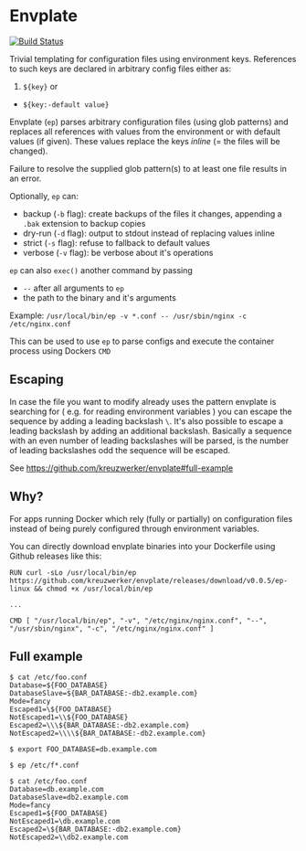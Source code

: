 # Envplate

[![Build Status](https://travis-ci.org/kreuzwerker/envplate.svg)](https://travis-ci.org/kreuzwerker/envplate)

Trivial templating for configuration files using environment keys. References to such keys are declared in arbitrary config files either as:

1. `${key}` or
* `${key:-default value}`

Envplate (`ep`) parses arbitrary configuration files (using glob patterns) and replaces all references with values from the environment or with default values (if given). These values replace the keys *inline* (= the files will be changed).

Failure to resolve the supplied glob pattern(s) to at least one file results in an error.

Optionally, `ep` can:

* backup (`-b` flag): create backups of the files it changes, appending a `.bak` extension to backup copies
* dry-run (`-d` flag): output to stdout instead of replacing values inline
* strict (`-s` flag): refuse to fallback to default values
* verbose (`-v` flag): be verbose about it's operations

`ep` can also `exec()` another command by passing

* `--` after all arguments to `ep`
* the path to the binary and it's arguments

Example: `/usr/local/bin/ep -v *.conf -- /usr/sbin/nginx -c /etc/nginx.conf`

This can be used to use `ep` to parse configs and execute the container process using Dockers `CMD`

## Escaping

In case the file you want to modify already uses the pattern envplate is searching for ( e.g. for reading environment variables ) you can escape the sequence by adding a leading backslash `\`. It's also possible to escape a leading backslash by adding an additional backslash. Basically a sequence with an even number of leading backslashes will be parsed, is the number of leading backslashes odd the sequence will be escaped.

See https://github.com/kreuzwerker/envplate#full-example

## Why?

For apps running Docker which rely (fully or partially) on configuration files instead of being purely configured through environment variables.

You can directly download envplate binaries into your Dockerfile using Github releases like this:

```
RUN curl -sLo /usr/local/bin/ep https://github.com/kreuzwerker/envplate/releases/download/v0.0.5/ep-linux && chmod +x /usr/local/bin/ep

...

CMD [ "/usr/local/bin/ep", "-v", "/etc/nginx/nginx.conf", "--", "/usr/sbin/nginx", "-c", "/etc/nginx/nginx.conf" ]
```

## Full example

```
$ cat /etc/foo.conf
Database=${FOO_DATABASE}
DatabaseSlave=${BAR_DATABASE:-db2.example.com}
Mode=fancy
Escaped1=\${FOO_DATABASE}
NotEscaped1=\\${FOO_DATABASE}
Escaped2=\\\${BAR_DATABASE:-db2.example.com}
NotEscaped2=\\\\${BAR_DATABASE:-db2.example.com}

$ export FOO_DATABASE=db.example.com

$ ep /etc/f*.conf

$ cat /etc/foo.conf
Database=db.example.com
DatabaseSlave=db2.example.com
Mode=fancy
Escaped1=${FOO_DATABASE}
NotEscaped1=\db.example.com
Escaped2=\${BAR_DATABASE:-db2.example.com}
NotEscaped2=\\db2.example.com
```
